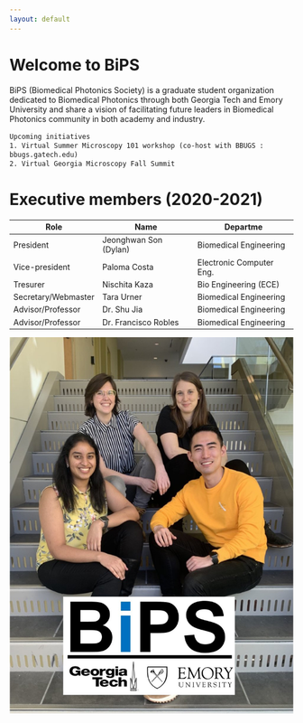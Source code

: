 ```yaml
---
layout: default
---
```


# Welcome to BiPS

BiPS (Biomedical Photonics Society) is a graduate student organization dedicated to Biomedical Photonics through both Georgia Tech and Emory University and share a vision of facilitating future leaders in Biomedical Photonics community in both academy and industry.


```
Upcoming initiatives 
1. Virtual Summer Microscopy 101 workshop (co-host with BBUGS : bbugs.gatech.edu)
2. Virtual Georgia Microscopy Fall Summit
```


# Executive members (2020-2021)

 |Role                | Name                  | Departme                 | 
 |------------------- | --------------------- | ------------------------ |
 |President           | Jeonghwan Son (Dylan) | Biomedical Engineering   |
 |Vice-president      | Paloma Costa          | Electronic Computer Eng. |
 |Tresurer            | Nischita Kaza         | Bio Engineering (ECE)    |
 |Secretary/Webmaster | Tara Urner            | Biomedical Engineering   |
 |Advisor/Professor   | Dr. Shu Jia           | Biomedical Engineering   |
 |Advisor/Professor   | Dr. Francisco Robles  | Biomedical Engineering   |

![image](/images/Bips_executive.png)
